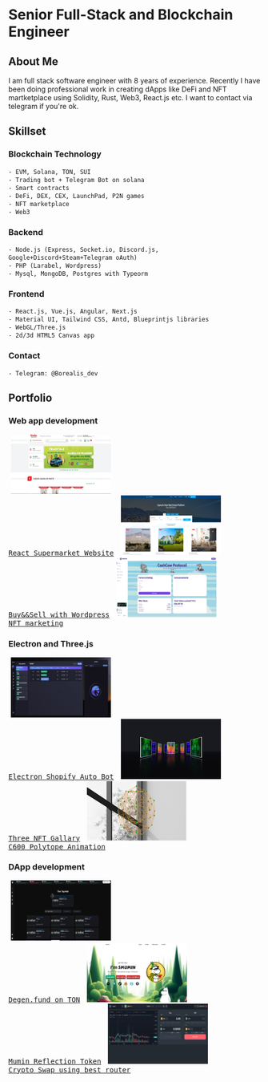 # Senior Full-Stack and Blockchain Engineer


## About Me
I am full stack software engineer with 8 years of experience. Recently I have been doing professional work in creating dApps like DeFi and NFT martketplace using Solidity, Rust, Web3, React.js etc.
I want to contact via telegram if you're ok.
<br>

## Skillset
### Blockchain Technology
```
- EVM, Solana, TON, SUI
- Trading bot + Telegram Bot on solana
- Smart contracts
- DeFi, DEX, CEX, LaunchPad, P2N games
- NFT marketplace
- Web3
```
### Backend 
```
- Node.js (Express, Socket.io, Discord.js, Google+Discord+Steam+Telegram oAuth)
- PHP (Larabel, Wordpress)
- Mysql, MongoDB, Postgres with Typeorm
```
### Frontend
```
- React.js, Vue.js, Angular, Next.js
- Material UI, Tailwind CSS, Antd, Blueprintjs libraries
- WebGL/Three.js
- 2d/3d HTML5 Canvas app
```
### Contact
```
- Telegram: @Borealis_dev
```
## Portfolio

### Web app development
<a target="_blank" style="margin:5px" href="https://linella.md/ro" ><kbd><img height="120" width="200" src="https://github.com/gitrexdev/gitrexdev/blob/main/assets/supermarket.PNG?raw=true" ><br/>React Supermarket Website</kbd></a>
<a target="_blank" style="margin:5px" href="https://adaevler.com/" ><kbd><img height="120" width="200" src="https://github.com/gitrexdev/gitrexdev/blob/main/assets/wordpress.png?raw=true" ><br/>Buy&&Sell with Wordpress</kbd></a>
<a target="_blank" style="margin:5px" href="https://app.cashcowprotocol.com/" ><kbd><img height="120" width="200" src="https://github.com/gitrexdev/gitrexdev/blob/main/assets/cashcow.PNG?raw=true" ><br/>NFT marketing</kbd></a>


### Electron and Three.js
<a target="_blank" style="margin:5px" href="https://github.com/mastre-io/mastre-releases/releases/download/1.0.32/Mastre.Setup.1.0.32.exe" ><kbd><img height="120" width="200" src="https://github.com/gitrexdev/gitrexdev/blob/main/assets/electron.png?raw=true" ><br/>Electron Shopify Auto Bot</kbd></a>
<a target="_blank" style="margin:5px" href="https://three-gallary.vercel.app/" ><kbd><img height="120" width="200" src="https://github.com/gitrexdev/gitrexdev/blob/main/assets/three_gallary.png?raw=true" ><br/>Three NFT Gallary</kbd></a>
<a target="_blank" style="margin:5px" href="https://jsgrowin-portfolio.herokuapp.com/samples/polytope/index.html" ><kbd><img height="120" width="200" src="https://github.com/gitrexdev/gitrexdev/blob/main/assets/polytope.png?raw=true" ><br/>C600 Polytope Animation</kbd></a>

### DApp development
<a target="_blank" style="margin:5px" href="https://degen-fund-ton.vercel.app" ><kbd><img height="120" width="200" src="https://github.com/Aurora3014/Aurora3014/blob/main/degen-ton-fund.PNG?raw=true" ><br/>Degen.fund on TON</kbd></a>
<a target="_blank" style="margin:5px" href="https://mumin.site" ><kbd><img height="120" width="200" src="https://github.com/Aurora3014/Aurora3014/blob/main/mumin.PNG?raw=true" ><br/>Mumin Reflection Token</kbd></a>
<a target="_blank" style="margin:5px" href="https://crypto-change.herokuapp.com/" ><kbd><img height="120" width="200" src="https://github.com/gitrexdev/gitrexdev/blob/main/assets/crypto.png?raw=true" ><br/>Crypto Swap using best router</kbd></a>


<br>
<br>
<br>
